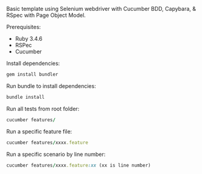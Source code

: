 Basic template using Selenium webdriver with Cucumber BDD, Capybara, & RSpec with Page Object Model.

Prerequisites:
- Ruby 3.4.6
- RSPec
- Cucumber

Install dependencies:
``` Ruby
gem install bundler
```

Run bundle to install dependencies:
``` Ruby
bundle install
```

Run all tests from root folder:
``` Ruby
cucumber features/
```

Run a specific feature file:
``` Ruby
cucumber features/xxxx.feature
```

Run a specific scenario by line number:
``` Ruby
cucumber features/xxxx.feature:xx (xx is line number)
```